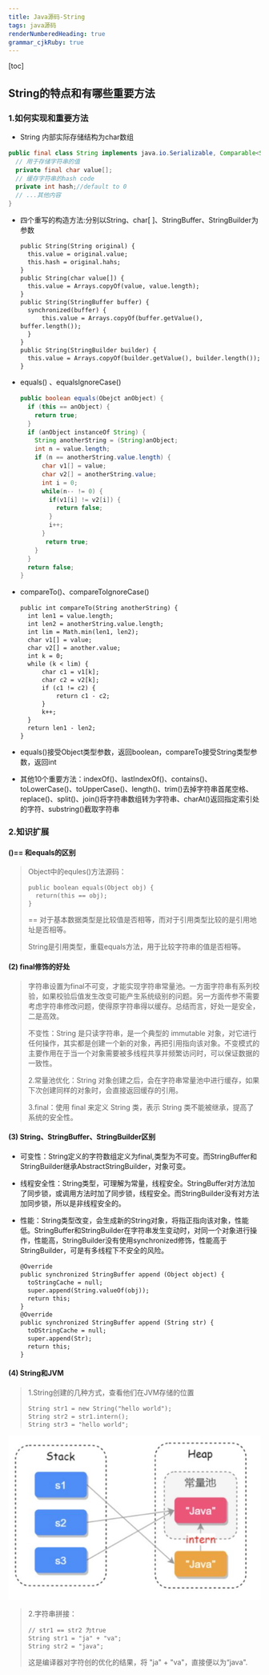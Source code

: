 ```yaml
---
title: Java源码-String
tags: java源码
renderNumberedHeading: true
grammar_cjkRuby: true
---
```


[toc]

## String的特点和有哪些重要方法

### 1.如何实现和重要方法

- String 内部实际存储结构为char数组

```java
public final class String implements java.io.Serializable, Comparable<String>, CharSequence{
  // 用于存储字符串的值
  private final char value[];
  // 缓存字符串的hash code
  private int hash;//default to 0
  // ...其他内容
}


```

- 四个重写的构造方法:分别以String、char[ ]、StringBuffer、StringBuilder为参数

  ```
  public String(String original) {
  	this.value = original.value;
  	this.hash = original.hahs;
  }
  public String(char value[]) {
  	this.value = Arrays.copyOf(value, value.length);
  }
  public String(StringBuffer buffer) {
  	synchronized(buffer) {
  		this.value = Arrays.copyOf(buffer.getValue(), buffer.length());
  	}
  } 
  public String(StringBuilder builder) {
  	this.value = Arrays.copyOf(builder.getValue(), builder.length());
  }
  ```

- equals() 、equalsIgnoreCase()

  ```java
  public boolean equals(Obejct anObject) {
    if (this == anObject) {
      return true;
    }
    if (anObject instanceOf String) {
      String anotherString = (String)anObject;
      int n = value.length;
      if (n == anotherString.value.length) {
        char v1[] = value;
        char v2[] = anotherString.value;
        int i = 0;
        while(n-- != 0) {
          if(v1[i] != v2[i]) {
            return false;
          }
          i++;
        }
         return true;
      } 
    }
    return false;
  }
  ```

- compareTo()、compareToIgnoreCase()

  ```
  public int compareTo(String anotherString) {
  	int len1 = value.length;
  	int len2 = anotherString.value.length;
  	int lim = Math.min(len1, len2);
  	char v1[] = value;
  	char v2[] = another.value;
  	int k = 0;
  	while (k < lim) {
  		char c1 = v1[k];
  		char c2 = v2[k];
  		if (c1 != c2) {
  			return c1 - c2;
  		}
  		k++;
  	}
  	return len1 - len2;
  }
  ```

- equals()接受Object类型参数，返回boolean，compareTo接受String类型参数，返回int

- 其他10个重要方法：indexOf()、lastIndexOf()、contains()、toLowerCase()、toUpperCase()、length()、trim()去掉字符串首尾空格、replace()、split()、join()将字符串数组转为字符串、charAt()返回指定索引处的字符、substring()截取字符串

### 2.知识扩展

#### ()== 和equals的区别

> Object中的equles()方法源码：
>
> ```
> public boolean equals(Object obj) {
> 	return(this == obj);
> }
> ```
>
> == 对于基本数据类型是比较值是否相等，而对于引用类型比较的是引用地址是否相等。
>
> String是引用类型，重载equals方法，用于比较字符串的值是否相等。

#### (2) final修饰的好处

> 字符串设置为final不可变，才能实现字符串常量池。一方面字符串有系列校验，如果校验后值发生改变可能产生系统级别的问题。另一方面传参不需要考虑字符串修改问题，使得原字符串得以缓存。总结而言，好处一是安全，二是高效。
>
> 不变性：String 是只读字符串，是一个典型的 immutable 对象，对它进行任何操作，其实都是创建一个新的对象，再把引用指向该对象。不变模式的主要作用在于当一个对象需要被多线程共享并频繁访问时，可以保证数据的一致性。
>
> 2.常量池优化：String 对象创建之后，会在字符串常量池中进行缓存，如果下次创建同样的对象时，会直接返回缓存的引用。
>
> 3.final：使用 final 来定义 String 类，表示 String 类不能被继承，提高了系统的安全性。
>

#### (3) String、StringBuffer、StringBuilder区别

- 可变性：String定义的字符数组定义为final,类型为不可变。而StringBuffer和StringBuilder继承AbstractStringBuilder，对象可变。

- 线程安全性：String类型，可理解为常量，线程安全。StringBuffer对方法加了同步锁，或调用方法时加了同步锁，线程安全。而StringBuilder没有对方法加同步锁，所以是非线程安全的。

- 性能：String类型改变，会生成新的String对象，将指正指向该对象，性能低。StringBuffer和StringBuilder在字符串发生变动时，对同一个对象进行操作，性能高，StringBuilder没有使用synchronized修饰，性能高于StringBuilder，可是有多线程下不安全的风险。

  ```
  @Override
  public synchronized StringBuffer append (Object object) {
  	toStringCache = null;
  	super.append(String.valueOf(obj));
  	return this;
  }
  @Override
  public synchronized StringBuffer append (String str) {
  	toDStringCache = null;
  	super.append(Str);
  	return this;
  }
  ```

#### (4) String和JVM

> 1.String创建的几种方式，查看他们在JVM存储的位置
>
> ```
> String str1 = new String("hello world");
> String str2 = str1.intern();
> String str3 = "hello world";
> ```
>
![String和JVM](./images/1587957752186.png)

> 2.字符串拼接：
>
> ```
> // str1 == str2 为true
> String str1 = "ja" + "va";
> String str2 = "java";
> ```
>
> 这是编译器对字符创的优化的结果，将 "ja" + "va"，直接便以为“java".